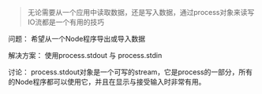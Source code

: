 > 无论需要从一个应用中读取数据，还是写入数据，通过process对象来读写IO流都是一个有用的技巧


问题： 
希望从一个Node程序导出或导入数据

解决方案：
使用process.stdout 与 process.stdin

讨论： 
process.stdout对象是一个可写的stream，它是process的一部分，所有的Node程序都可以使用它，并且在显示与接受输入时非常有用。
